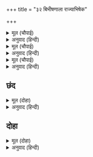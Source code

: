 +++
title = "३२ बिभीषणाला राज्याभिषेक"

+++


<details><summary>मूल (चौपाई)</summary>

आइ बिभीषन पुनि सिरु नायो।  
कृपासिंधु तब अनुज बोलायो॥  
तुम्ह कपीस अंगद नल नीला।  
जामवंत मारुति नयसीला॥  
सब मिलि जाहु बिभीषन साथा।  
सारेहु तिलक कहेउ रघुनाथा॥  
पिता बचन मैं नगर न आवउँ।  
आपु सरिस कपि अनुज पठावउँ॥
</details>

<details><summary>अनुवाद (हिन्दी)</summary>

सर्व क्रिया-कर्म केल्यानंतर बिभीषण येऊन श्रीरामांसमोर नतमस्तक झाला. तेव्हा कृपेचे समुद्र असलेल्या श्रीरामांनी लक्ष्मणाला बोलावले. श्रीरघुनाथ म्हणाले की, ‘तू, वानरराज सुग्रीव, अंगद, नल, नील, जांबुवंत व मारुती हे सर्व नीति-निपुण लोक एकत्रपणे बिभीषणाबरोबर जा आणि त्याला राजतिलक करा.’ नंतर बिभीषणाला उद्देशून ते म्हणाले, ‘वडिलांच्या आज्ञेमुळे मी नगरात येऊ शकत नाही. परंतु माझ्यासारख्याच असलेल्या वानरांना व लहान भावाला पाठवीत आहे.’॥ १-२॥
</details>

<details><summary>मूल (चौपाई)</summary>

तुरत चले कपि सुनि प्रभु बचना।  
कीन्ही जाइ तिलक की रचना॥  
सादर सिंहासन बैठारी।  
तिलक सारि अस्तुति अनुसारी॥
</details>

<details><summary>अनुवाद (हिन्दी)</summary>

प्रभूंचे बोलणे ऐकताच वानर त्वरित निघाले आणि त्यांनी जाऊन राजतिलक करण्याची सर्व व्यवस्था केली. त्यांनी आदरपूर्वक बिभीषणाला सिंहासनावर बसवून राजतिलक केला आणि त्याची स्तुती केली.॥ ३॥
</details>

<details><summary>मूल (चौपाई)</summary>

जोरि पानि सबहीं सिर नाए।  
सहित बिभीषन प्रभु पहिं आए॥  
तब रघुबीर बोलि कपि लीन्हे।  
कहि प्रिय बचन सुखी सब कीन्हे॥
</details>

<details><summary>अनुवाद (हिन्दी)</summary>

सर्वजणांनी हात जोडून त्याच्यापुढे मस्तक नम्र केले. त्यानंतर बिभीषणासह सर्वजण प्रभूंजवळ आले. मग श्रीरामांनी वानरांना बोलावून घेतले आणि गोड बोलून सर्वांना सुखावले.॥ ४॥
</details>

## छंद


<details><summary>मूल (दोहा)</summary>

किए सुखी कहि बानी सुधा सम बल तुम्हारें रिपु हयो।  
पायो बिभीषन राज तिहुँ पुर जसु तुम्हारो नित नयो॥  
मोहि सहित सुभ कीरति तुम्हारी परम प्रीति जो गाइहैं।  
संसार सिंधु अपार पार प्रयास बिनु नर पाइहैं॥
</details>

<details><summary>अनुवाद (हिन्दी)</summary>

भगवंतांनी अमृतासमान वाणीने म्हटले की, ‘तुमच्यामुळेच हा प्रबळ शत्रू मारला गेला आणि बिभीषणाला राज्य मिळाले. ‘त्यामुळे सर्वांना आनंद झाला. प्रभू पुढे म्हणाले, ‘यामुळे तुमची कीर्ती तिन्ही लोकांमध्ये नित्य नवीन टिकून राहील. जे लोक माझ्यासह तुमची शुभ कीर्ती परम प्रेमाने गातील, ते विनासायास हा अपार संसार-सागर पार करू शकतील.’
</details>

## दोहा


<details><summary>मूल (दोहा)</summary>

प्रभु के बचन श्रवन सुनि नहिं अघाहिं कपि पुंज।  
बार बार सिर नावहिं गहहिं सकल पद कंज॥ १०६॥
</details>

<details><summary>अनुवाद (हिन्दी)</summary>

प्रभूंची वाणी ऐकून वानर-समूह तृप्त होत नव्हते. ते सर्व वारंवार नतमस्तक होत होते व त्यांचे चरणकमल धरीत होते.॥ १०६॥
</details>
